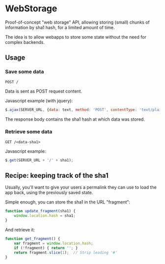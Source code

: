 # WebStorage

Proof-of-concept "web storage" API, allowing storing (small) chunks of
information by sha1 hash, for a limited amount of time.

The idea is to allow webapps to store some state without the need for
complex backends.


## Usage

### Save some data

    POST /

Data is sent as POST request content.

Javascript example (with jquery):

```javascript
$.ajax(SERVER_URL, {data: text, method: 'POST', contentType: 'text/plain'});
```

The response body contains the sha1 hash at which data was stored.

### Retrieve some data

    GET /<data-sha1>

Javascript example:

```javascript
$.get(SERVER_URL + '/' + sha1);
```

## Recipe: keeping track of the sha1

Usually, you'll want to give your users a permalink they can use to
load the app back, using the previously saved state.

Simple enough, you can store the sha1 in the URL "fragment":

```javascript
function update_fragment(sha1) {
    window.location.hash = sha1;
}
```

And retrieve it:

```javascript
function get_fragment() {
    var fragment = window.location.hash;
    if (!fragment) { return ''; }
    return fragment.slice(1);  // Strip leading '#'
}
```
